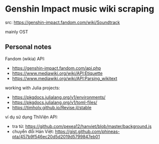 # Genshin Impact music wiki scraping

src: https://genshin-impact.fandom.com/wiki/Soundtrack

mainly OST

## Personal notes

Fandom (wikia) API:
 - https://genshin-impact.fandom.com/api.php
 - https://www.mediawiki.org/wiki/API:Etiquette
 - https://www.mediawiki.org/wiki/API:Parsing_wikitext

working with Julia projects:
 - https://pkgdocs.julialang.org/v1/environments/
 - https://pkgdocs.julialang.org/v1/toml-files/
 - https://timholy.github.io/Revise.jl/stable

ví dụ sử dụng ThiViện API:
 - tra từ: https://github.com/pexea12/hanviet/blob/master/background.js
 - chuyển đổi Hán Việt: https://gist.github.com/phineas-pta/457b9f546ec20d5d2019d5799847eb01
